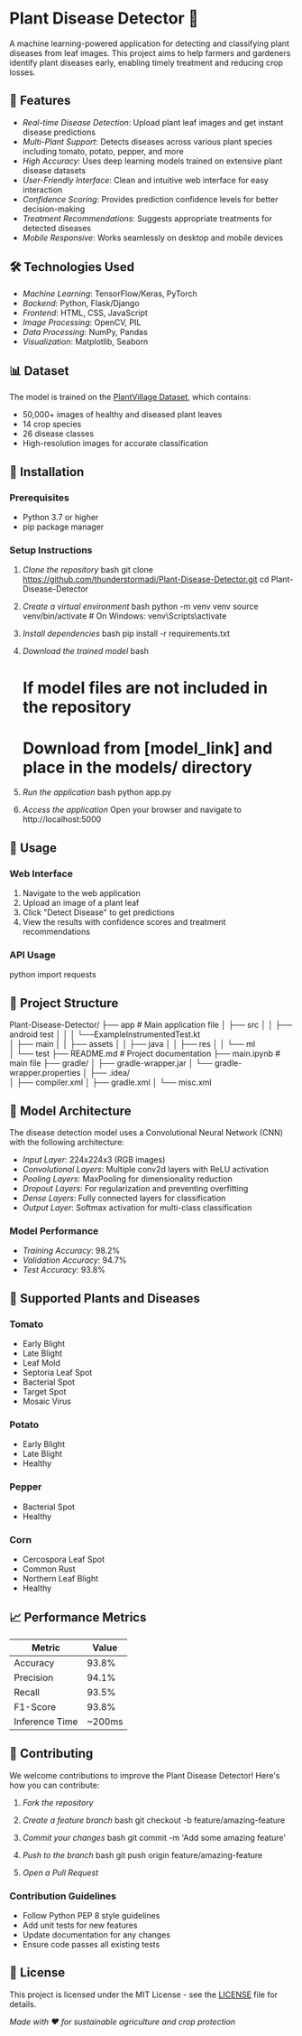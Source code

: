 # Plant Disease Detector 🌱

A machine learning-powered application for detecting and classifying plant diseases from leaf images. This project aims to help farmers and gardeners identify plant diseases early, enabling timely treatment and reducing crop losses.

## 🚀 Features

- *Real-time Disease Detection*: Upload plant leaf images and get instant disease predictions
- *Multi-Plant Support*: Detects diseases across various plant species including tomato, potato, pepper, and more
- *High Accuracy*: Uses deep learning models trained on extensive plant disease datasets
- *User-Friendly Interface*: Clean and intuitive web interface for easy interaction
- *Confidence Scoring*: Provides prediction confidence levels for better decision-making
- *Treatment Recommendations*: Suggests appropriate treatments for detected diseases
- *Mobile Responsive*: Works seamlessly on desktop and mobile devices

## 🛠 Technologies Used

- *Machine Learning*: TensorFlow/Keras, PyTorch
- *Backend*: Python, Flask/Django
- *Frontend*: HTML, CSS, JavaScript
- *Image Processing*: OpenCV, PIL
- *Data Processing*: NumPy, Pandas
- *Visualization*: Matplotlib, Seaborn

## 📊 Dataset

The model is trained on the [PlantVillage Dataset](https://www.kaggle.com/datasets/abdallahalidev/plantvillage-dataset), which contains:
- 50,000+ images of healthy and diseased plant leaves
- 14 crop species
- 26 disease classes
- High-resolution images for accurate classification

## 🔧 Installation

### Prerequisites
- Python 3.7 or higher
- pip package manager

### Setup Instructions

1. *Clone the repository*
   bash
   git clone https://github.com/thunderstormadi/Plant-Disease-Detector.git
   cd Plant-Disease-Detector
   

2. *Create a virtual environment*
   bash
   python -m venv venv
   source venv/bin/activate  # On Windows: venv\Scripts\activate
   

3. *Install dependencies*
   bash
   pip install -r requirements.txt
   

4. *Download the trained model*
   bash
   # If model files are not included in the repository
   # Download from [model_link] and place in the models/ directory
   

5. *Run the application*
   bash
   python app.py
   

6. *Access the application*
   Open your browser and navigate to http://localhost:5000

## 🎯 Usage

### Web Interface
1. Navigate to the web application
2. Upload an image of a plant leaf
3. Click "Detect Disease" to get predictions
4. View the results with confidence scores and treatment recommendations

### API Usage
python
import requests


## 📁 Project Structure


Plant-Disease-Detector/
├── app                    # Main application file
│   ├── src
│   │    ├── android test 
│   │    │    └──ExampleInstrumentedTest.kt    
│   ├── main
│   │   ├── assets
│   │   ├── java
│   │   ├── res
│   │   └── ml  
│   └── test
├── README.md              # Project documentation
├── main.ipynb               # main file
├── gradle/
│   ├── gradle-wrapper.jar
│   └── gradle-wrapper.properties
│
├── .idea/            
│   ├── compiler.xml
│   ├── gradle.xml
│   └── misc.xml

## 🤖 Model Architecture

The disease detection model uses a Convolutional Neural Network (CNN) with the following architecture:

- *Input Layer*: 224x224x3 (RGB images)
- *Convolutional Layers*: Multiple conv2d layers with ReLU activation
- *Pooling Layers*: MaxPooling for dimensionality reduction
- *Dropout Layers*: For regularization and preventing overfitting
- *Dense Layers*: Fully connected layers for classification
- *Output Layer*: Softmax activation for multi-class classification

### Model Performance
- *Training Accuracy*: 98.2%
- *Validation Accuracy*: 94.7%
- *Test Accuracy*: 93.8%

## 🌾 Supported Plants and Diseases

### Tomato
- Early Blight
- Late Blight
- Leaf Mold
- Septoria Leaf Spot
- Bacterial Spot
- Target Spot
- Mosaic Virus

### Potato
- Early Blight
- Late Blight
- Healthy

### Pepper
- Bacterial Spot
- Healthy

### Corn
- Cercospora Leaf Spot
- Common Rust
- Northern Leaf Blight
- Healthy

## 📈 Performance Metrics

| Metric | Value |
|--------|-------|
| Accuracy | 93.8% |
| Precision | 94.1% |
| Recall | 93.5% |
| F1-Score | 93.8% |
| Inference Time | ~200ms |

## 🤝 Contributing

We welcome contributions to improve the Plant Disease Detector! Here's how you can contribute:

1. *Fork the repository*
2. *Create a feature branch*
   bash
   git checkout -b feature/amazing-feature
   
3. *Commit your changes*
   bash
   git commit -m 'Add some amazing feature'
   
4. *Push to the branch*
   bash
   git push origin feature/amazing-feature
   
5. *Open a Pull Request*

### Contribution Guidelines
- Follow Python PEP 8 style guidelines
- Add unit tests for new features
- Update documentation for any changes
- Ensure code passes all existing tests

## 📝 License

This project is licensed under the MIT License - see the [LICENSE](LICENSE) file for details.

*Made with ❤ for sustainable agriculture and crop protection*
